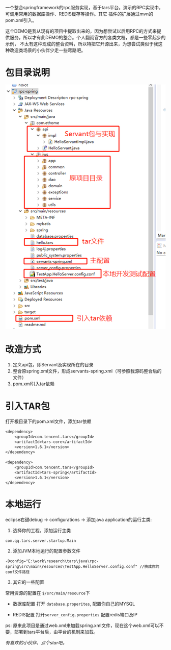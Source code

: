 一个整合springframework的rpc服务实现，基于tars平台。演示的RPC实现中，可调用常用的数据库操作、REDIS缓存等操作。其它 插件的扩展通过mvn的pom.xml引入。

这个DEMO是我从现有的项目中提取出来的，因为想尝试以后用RPC的方式来提供服务，所以才有此DEMO的整合。个人翻阅官方的各类文档，都是一些零起步的示例，
不太有这种现成的整合资料，所以特把它开源出来，为想尝试类似于我这种改造类场景的小伙伴少走一些弯路吧。


# 包目录说明
![avatar](./目录说明.png)



# 改造方式
1. 定义api包，即Servant及实现所在的目录
2. 整合原spring.xml文件，形成servants-spring.xml（可参照我源码整合后的文件）
3. pom.xml引入tar依赖


# 引入TAR包
打开根目录下的pom.xml文件，添加tar依赖
```
<dependency>
	<groupId>com.tencent.tars</groupId>
	<artifactId>tars-core</artifactId>
	<version>1.6.1</version>
</dependency>

<dependency>
	<groupId>com.tencent.tars</groupId>
	<artifactId>tars-spring</artifactId>
	<version>1.6.1</version>
</dependency>
```

# 本地运行
eclipse右键debug  -> configurations -> 添加java application的运行主类:

1. 选择你的工程，添加运行主类
```
com.qq.tars.server.startup.Main 
``` 
2. 添加JVM本地运行的配置参数文件
```
-Dconfig="E:\work\research\tars\java\rpc-spring\src\main\resources\TestApp.HelloServer.config.conf" //换成你的conf文件路径
```

3. 其它的一些配置

常用资源的配置在 `$/src/main/resource`下
- 数据库配置
打开 `database.properites`, 配置你自己的MYSQL

- REDIS配置
打开`server_config.properties` 配置redis端口及IP


ps: 原来此项目是通过web.xml来加载spring.xml文件，现在这个web.xml可以不要，部署到tars平台后，由平台的机制来加载。


*有喜欢的小伙伴，点个star吧。*





